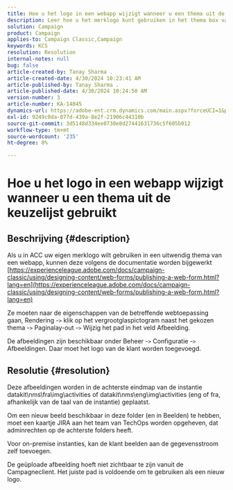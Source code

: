```yaml
---
title: Hoe u het logo in een webapp wijzigt wanneer u een thema uit de keuzelijst gebruikt
description: Leer hoe u het merklogo kunt gebruiken in het thema box van een webapp.
solution: Campaign
product: Campaign
applies-to: Campaign Classic,Campaign
keywords: KCS
resolution: Resolution
internal-notes: null
bug: false
article-created-by: Tanay Sharma .
article-created-date: 4/30/2024 10:23:41 AM
article-published-by: Tanay Sharma .
article-published-date: 4/30/2024 10:24:50 AM
version-number: 3
article-number: KA-14045
dynamics-url: https://adobe-ent.crm.dynamics.com/main.aspx?forceUCI=1&pagetype=entityrecord&etn=knowledgearticle&id=4d0226b1-db06-ef11-9f8a-6045bd026dc7
exl-id: 9249c0da-077d-439a-8e2f-21906c44310b
source-git-commit: 3d5148d334ee0730e8d27441631736c5f605b012
workflow-type: tm+mt
source-wordcount: '235'
ht-degree: 0%

---
```


# Hoe u het logo in een webapp wijzigt wanneer u een thema uit de keuzelijst gebruikt

## Beschrijving {#description}


Als u in ACC uw eigen merklogo wilt gebruiken in een uitwendig thema van een webapp, kunnen deze volgens de documentatie worden bijgewerkt [https://experienceleague.adobe.com/docs/campaign-classic/using/designing-content/web-forms/publishing-a-web-form.html?lang=en](https://experienceleague.adobe.com/docs/campaign-classic/using/designing-content/web-forms/publishing-a-web-form.html?lang=en)

Ze moeten naar de eigenschappen van de betreffende webtoepassing gaan, Rendering -`>`  klik op het vergrootglaspictogram naast het gekozen thema -`>`  Paginalay-out -`>`  Wijzig het pad in het veld Afbeelding.

De afbeeldingen zijn beschikbaar onder Beheer -`>`  Configuratie -`>`  Afbeeldingen. Daar moet het logo van de klant worden toegevoegd.


## Resolutie {#resolution}


Deze afbeeldingen worden in de achterste eindmap van de instantie datakit\nms\fra\img\activities of datakit\nms\eng\img\activities (eng of fra, afhankelijk van de taal van de instantie) geplaatst.

Om een nieuw beeld beschikbaar in deze folder (en in Beelden) te hebben, moet een kaartje JIRA aan het team van TechOps worden opgeheven, dat adminrechten op de achterste folders heeft.

Voor on-premise instanties, kan de klant beelden aan de gegevensstroom zelf toevoegen.

De geüploade afbeelding hoeft niet zichtbaar te zijn vanuit de Campagneclient. Het juiste pad is voldoende om te gebruiken als een nieuw logo.
